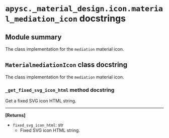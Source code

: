 # `apysc._material_design.icon.material_mediation_icon` docstrings

## Module summary

The class implementation for the `mediation` material icon.

## `MaterialmediationIcon` class docstring

The class implementation for the `mediation` material icon.

### `_get_fixed_svg_icon_html` method docstring

Get a fixed SVG icon HTML string.<hr>

**[Returns]**

- `fixed_svg_icon_html`: str
  - Fixed SVG icon HTML string.